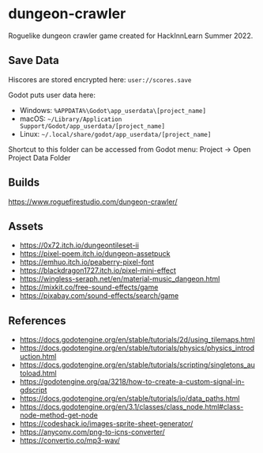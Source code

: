 # dungeon-crawler
Roguelike dungeon crawler game created for HackInnLearn Summer 2022.

## Save Data
Hiscores are stored encrypted here: `user://scores.save`

Godot puts user data here:
- Windows: `%APPDATA%\Godot\app_userdata\[project_name]`
- macOS: `~/Library/Application Support/Godot/app_userdata/[project_name]`
- Linux: `~/.local/share/godot/app_userdata/[project_name]`

Shortcut to this folder can be accessed from Godot menu:
Project -> Open Project Data Folder

## Builds
https://www.roguefirestudio.com/dungeon-crawler/

## Assets
- https://0x72.itch.io/dungeontileset-ii
- https://pixel-poem.itch.io/dungeon-assetpuck
- https://emhuo.itch.io/peaberry-pixel-font
- https://blackdragon1727.itch.io/pixel-mini-effect
- https://wingless-seraph.net/en/material-music_dangeon.html
- https://mixkit.co/free-sound-effects/game
- https://pixabay.com/sound-effects/search/game

## References
- https://docs.godotengine.org/en/stable/tutorials/2d/using_tilemaps.html
- https://docs.godotengine.org/en/stable/tutorials/physics/physics_introduction.html
- https://docs.godotengine.org/en/stable/tutorials/scripting/singletons_autoload.html
- https://godotengine.org/qa/3218/how-to-create-a-custom-signal-in-gdscript
- https://docs.godotengine.org/en/stable/tutorials/io/data_paths.html
- https://docs.godotengine.org/en/3.1/classes/class_node.html#class-node-method-get-node
- https://codeshack.io/images-sprite-sheet-generator/
- https://anyconv.com/png-to-icns-converter/
- https://convertio.co/mp3-wav/
